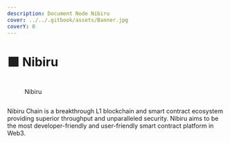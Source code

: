 ```yaml
---
description: Document Node Nibiru
cover: ../../.gitbook/assets/Banner.jpg
coverY: 0
---
```


# 🟩 Nibiru

<figure><img src="https://explorer.nodestake.org/logos/nibiru.jpg" alt=""><figcaption><p>Nibiru</p></figcaption></figure>

<figure><img src="https://health.roomit.xyz/api/badge/120/status?style=for-the-badge" alt=""><figcaption></figcaption></figure>

Nibiru Chain is a breakthrough L1 blockchain and smart contract ecosystem providing superior throughput and unparalleled security. Nibiru aims to be the most developer-friendly and user-friendly smart contract platform in Web3.